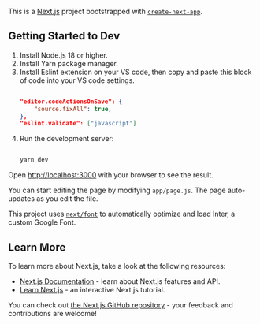This is a [Next.js](https://nextjs.org/) project bootstrapped with [`create-next-app`](https://github.com/vercel/next.js/tree/canary/packages/create-next-app).

## Getting Started to Dev

1. Install Node.js 18 or higher.
2. Install Yarn package manager.
3. Install Eslint extension on your VS code, then copy and paste this block of code into your VS code settings.
    ```JSON
    
    "editor.codeActionsOnSave": {
        "source.fixAll": true,
    },
    "eslint.validate": ["javascript"]

    ```
4. Run the development server:
    ```bash

    yarn dev

    ```

Open [http://localhost:3000](http://localhost:3000) with your browser to see the result.

You can start editing the page by modifying `app/page.js`. The page auto-updates as you edit the file.

This project uses [`next/font`](https://nextjs.org/docs/basic-features/font-optimization) to automatically optimize and load Inter, a custom Google Font.

## Learn More

To learn more about Next.js, take a look at the following resources:

- [Next.js Documentation](https://nextjs.org/docs) - learn about Next.js features and API.
- [Learn Next.js](https://nextjs.org/learn) - an interactive Next.js tutorial.

You can check out [the Next.js GitHub repository](https://github.com/vercel/next.js/) - your feedback and contributions are welcome!
